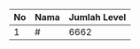 | No | Nama            | Jumlah Level |
|----|-----------------|--------------|
| 1  | #    |    6662        |
